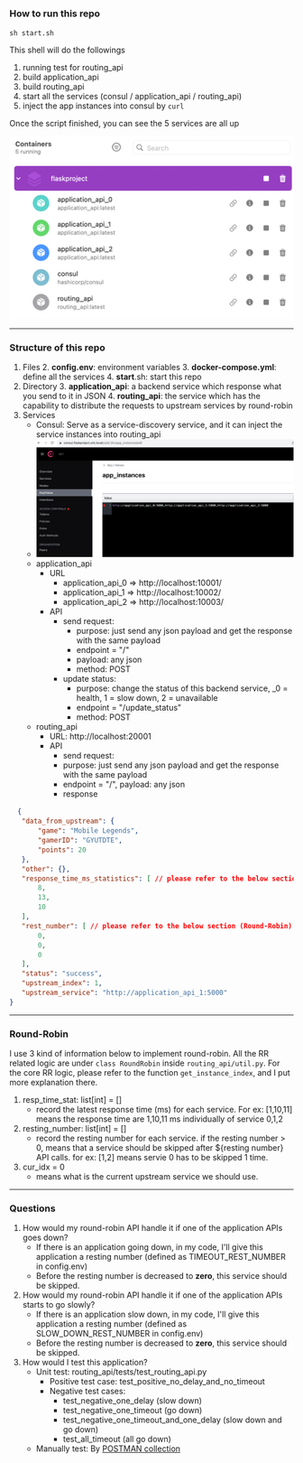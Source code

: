 ### How to run this repo
```shell
sh start.sh
```
This shell will do the followings
1. running test for routing_api
2. build application_api
3. build routing_api
4. start all the services (consul / application_api / routing_api)
5. inject the app instances into consul by `curl`

Once the script finished, you can see the 5 services are all up

![img.png](images/all_services.png)

---
### Structure of this repo
1. Files
   2. **config.env**: environment variables
   3. **docker-compose.yml**: define all the services
   4. **start**.sh: start this repo
2. Directory
   3. **application_api**: a backend service which response what you send to it in JSON
   4. **routing_api**: the service which has the capability to distribute the requests to upstream services by round-robin
3. Services
   - Consul: Serve as a service-discovery service, and it can inject the service instances into routing_api
   - ![consul.png](images/consul.png)
   - application_api 
     - URL
       - application_api_0 => http://localhost:10001/
       - application_api_1 => http://localhost:10002/
       - application_api_2 => http://localhost:10003/
     - API
       - send request:
         - purpose: just send any json payload and get the response with the same payload 
         - endpoint = "/"
         - payload: any json
         - method: POST
       - update status: 
         - purpose: change the status of this backend service, _0 = health, 1 = slow down, 2 = unavailable
         - endpoint = "/update_status"
         - method: POST
   - routing_api 
     - URL: http://localhost:20001
     - API
       - send request: 
       - purpose: just send any json payload and get the response with the same payload 
       - endpoint = "/", payload: any json
       - response
```json
  {
   "data_from_upstream": {
       "game": "Mobile Legends",
       "gamerID": "GYUTDTE",
       "points": 20
   },
   "other": {},
   "response_time_ms_statistics": [ // please refer to the below section (Round-Robin) for explanation
       8,
       13,
       10
   ],
   "rest_number": [ // please refer to the below section (Round-Robin) for explanation
       0,
       0,
       0
   ],
   "status": "success",
   "upstream_index": 1,
   "upstream_service": "http://application_api_1:5000"
}
```
---
### Round-Robin
I use 3 kind of information below to implement round-robin.
All the RR related logic are under `class RoundRobin` inside `routing_api/util.py`. 
For the core RR logic, please refer to the function `get_instance_index`, and I put more explanation there.

1. resp_time_stat: list[int] = []
   - record the latest response time (ms) for each service. For ex: [1,10,11] means the response time are 1,10,11 ms individually of service 0,1,2
2. resting_number: list[int] = []
   - record the resting number for each service. if the resting number > 0, means that a service should be skipped after ${resting number} API calls. for ex: [1,2] means servie 0 has to be skipped 1 time.
3. cur_idx = 0
   - means what is the current upstream service we should use.

---
### Questions
1. How would my round-robin API handle it if one of the application APIs goes down? 
   - If there is an application going down, in my code, I'll give this application a resting number (defined as TIMEOUT_REST_NUMBER in config.env)
   - Before the resting number is decreased to **zero**, this service should be skipped.
2. How would my round-robin API handle it if one of the application APIs starts to go
slowly?
   - If there is an application slow down, in my code, I'll give this application a resting number (defined as SLOW_DOWN_REST_NUMBER in config.env)
   - Before the resting number is decreased to **zero**, this service should be skipped.
3. How would I test this application?
   - Unit test: routing_api/tests/test_routing_api.py
     - Positive test case: test_positive_no_delay_and_no_timeout
     - Negative test cases:
       - test_negative_one_delay (slow down)
       - test_negative_one_timeout (go down)
       - test_negative_one_timeout_and_one_delay (slow down and go down)
       - test_all_timeout (all go down)
   - Manually test: By [POSTMAN collection](https://api.postman.com/collections/11875343-0993d0b3-110b-4002-a651-7ea64486a584?access_key=PMAT-01HHJ3C5B8C51ADS6VN63K85EN)


